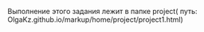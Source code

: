 Выполнение этого задания лежит в папке project( путь: OlgaKz.github.io/markup/home/project/project1.html)